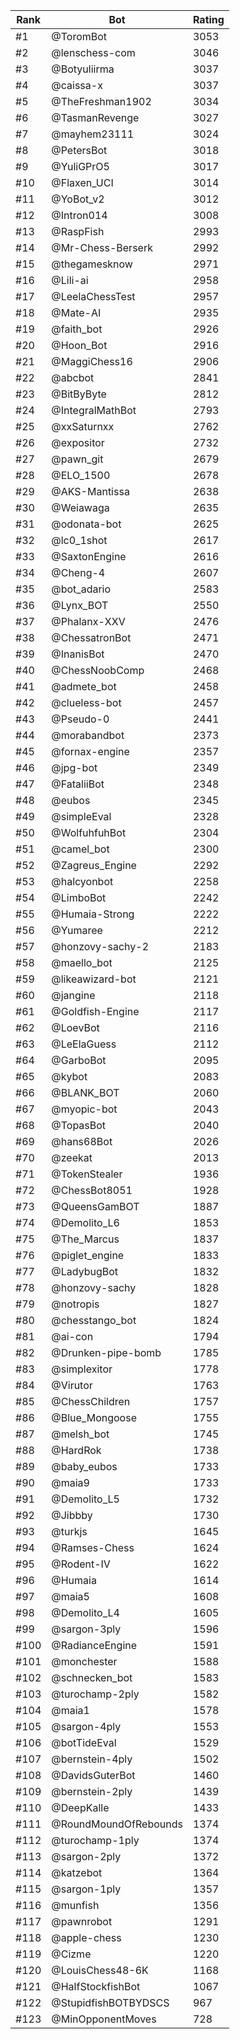 Rank|Bot|Rating
---|---|---
#1|@ToromBot|3053
#2|@lenschess-com|3046
#3|@Botyuliirma|3037
#4|@caissa-x|3037
#5|@TheFreshman1902|3034
#6|@TasmanRevenge|3027
#7|@mayhem23111|3024
#8|@PetersBot|3018
#9|@YuliGPrO5|3017
#10|@Flaxen_UCI|3014
#11|@YoBot_v2|3012
#12|@Intron014|3008
#13|@RaspFish|2993
#14|@Mr-Chess-Berserk|2992
#15|@thegamesknow|2971
#16|@Lili-ai|2958
#17|@LeelaChessTest|2957
#18|@Mate-AI|2935
#19|@faith_bot|2926
#20|@Hoon_Bot|2916
#21|@MaggiChess16|2906
#22|@abcbot|2841
#23|@BitByByte|2812
#24|@IntegralMathBot|2793
#25|@xxSaturnxx|2762
#26|@expositor|2732
#27|@pawn_git|2679
#28|@ELO_1500|2678
#29|@AKS-Mantissa|2638
#30|@Weiawaga|2635
#31|@odonata-bot|2625
#32|@lc0_1shot|2617
#33|@SaxtonEngine|2616
#34|@Cheng-4|2607
#35|@bot_adario|2583
#36|@Lynx_BOT|2550
#37|@Phalanx-XXV|2476
#38|@ChessatronBot|2471
#39|@InanisBot|2470
#40|@ChessNoobComp|2468
#41|@admete_bot|2458
#42|@clueless-bot|2457
#43|@Pseudo-0|2441
#44|@morabandbot|2373
#45|@fornax-engine|2357
#46|@jpg-bot|2349
#47|@FataliiBot|2348
#48|@eubos|2345
#49|@simpleEval|2328
#50|@WolfuhfuhBot|2304
#51|@camel_bot|2300
#52|@Zagreus_Engine|2292
#53|@halcyonbot|2258
#54|@LimboBot|2242
#55|@Humaia-Strong|2222
#56|@Yumaree|2212
#57|@honzovy-sachy-2|2183
#58|@maello_bot|2125
#59|@likeawizard-bot|2121
#60|@jangine|2118
#61|@Goldfish-Engine|2117
#62|@LoevBot|2116
#63|@LeElaGuess|2112
#64|@GarboBot|2095
#65|@kybot|2083
#66|@BLANK_BOT|2060
#67|@myopic-bot|2043
#68|@TopasBot|2040
#69|@hans68Bot|2026
#70|@zeekat|2013
#71|@TokenStealer|1936
#72|@ChessBot8051|1928
#73|@QueensGamBOT|1887
#74|@Demolito_L6|1853
#75|@The_Marcus|1837
#76|@piglet_engine|1833
#77|@LadybugBot|1832
#78|@honzovy-sachy|1828
#79|@notropis|1827
#80|@chesstango_bot|1824
#81|@ai-con|1794
#82|@Drunken-pipe-bomb|1785
#83|@simplexitor|1778
#84|@Virutor|1763
#85|@ChessChildren|1757
#86|@Blue_Mongoose|1755
#87|@melsh_bot|1745
#88|@HardRok|1738
#89|@baby_eubos|1733
#90|@maia9|1733
#91|@Demolito_L5|1732
#92|@Jibbby|1730
#93|@turkjs|1645
#94|@Ramses-Chess|1624
#95|@Rodent-IV|1622
#96|@Humaia|1614
#97|@maia5|1608
#98|@Demolito_L4|1605
#99|@sargon-3ply|1596
#100|@RadianceEngine|1591
#101|@monchester|1588
#102|@schnecken_bot|1583
#103|@turochamp-2ply|1582
#104|@maia1|1578
#105|@sargon-4ply|1553
#106|@botTideEval|1529
#107|@bernstein-4ply|1502
#108|@DavidsGuterBot|1460
#109|@bernstein-2ply|1439
#110|@DeepKalle|1433
#111|@RoundMoundOfRebounds|1374
#112|@turochamp-1ply|1374
#113|@sargon-2ply|1372
#114|@katzebot|1364
#115|@sargon-1ply|1357
#116|@munfish|1356
#117|@pawnrobot|1291
#118|@apple-chess|1230
#119|@Cizme|1220
#120|@LouisChess48-6K|1168
#121|@HalfStockfishBot|1067
#122|@StupidfishBOTBYDSCS|967
#123|@MinOpponentMoves|728
